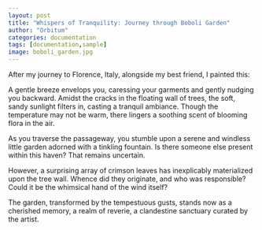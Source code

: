 ```yaml
---
layout: post
title: "Whispers of Tranquility: Journey through Boboli Garden"
author: "Orbitum"
categories: documentation
tags: [documentation,sample]
image: boboli_garden.jpg
---
```

After my journey to Florence, Italy, alongside my best friend, I painted this:

A gentle breeze envelops you, caressing your garments and gently nudging you backward. Amidst the cracks in the floating wall of trees, the soft, sandy sunlight filters in, casting a tranquil ambiance. Though the temperature may not be warm, there lingers a soothing scent of blooming flora in the air.

As you traverse the passageway, you stumble upon a serene and windless little garden adorned with a tinkling fountain. Is there someone else present within this haven? That remains uncertain.

However, a surprising array of crimson leaves has inexplicably materialized upon the tree wall. Whence did they originate, and who was responsible? Could it be the whimsical hand of the wind itself?

The garden, transformed by the tempestuous gusts, stands now as a cherished memory, a realm of reverie, a clandestine sanctuary curated by the artist.
